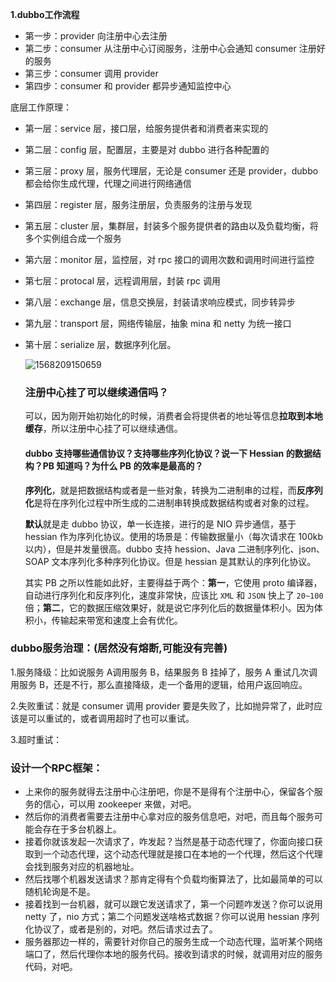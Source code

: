 **1.dubbo工作流程**

- 第一步：provider 向注册中心去注册
- 第二步：consumer 从注册中心订阅服务，注册中心会通知 consumer 注册好的服务
- 第三步：consumer 调用 provider
- 第四步：consumer 和 provider 都异步通知监控中心

底层工作原理：

- 第一层：service 层，接口层，给服务提供者和消费者来实现的

- 第二层：config 层，配置层，主要是对 dubbo 进行各种配置的

- 第三层：proxy 层，服务代理层，无论是 consumer 还是 provider，dubbo 都会给你生成代理，代理之间进行网络通信

- 第四层：register 层，服务注册层，负责服务的注册与发现

- 第五层：cluster 层，集群层，封装多个服务提供者的路由以及负载均衡，将多个实例组合成一个服务

- 第六层：monitor 层，监控层，对 rpc 接口的调用次数和调用时间进行监控

- 第七层：protocal 层，远程调用层，封装 rpc 调用

- 第八层：exchange 层，信息交换层，封装请求响应模式，同步转异步

- 第九层：transport 层，网络传输层，抽象 mina 和 netty 为统一接口

- 第十层：serialize 层，数据序列化层。

  ![1568209150659](C:\Users\12714\AppData\Roaming\Typora\typora-user-images\1568209150659.png)

  ### 注册中心挂了可以继续通信吗？

  可以，因为刚开始初始化的时候，消费者会将提供者的地址等信息**拉取到本地缓存**，所以注册中心挂了可以继续通信。

  #### dubbo 支持哪些通信协议？支持哪些序列化协议？说一下 Hessian 的数据结构？PB 知道吗？为什么 PB 的效率是最高的？

  **序列化**，就是把数据结构或者是一些对象，转换为二进制串的过程，而**反序列化**是将在序列化过程中所生成的二进制串转换成数据结构或者对象的过程。

  **默认**就是走 dubbo 协议，单一长连接，进行的是 NIO 异步通信，基于 hessian 作为序列化协议。使用的场景是：传输数据量小（每次请求在 100kb 以内），但是并发量很高。dubbo 支持 hession、Java 二进制序列化、json、SOAP 文本序列化多种序列化协议。但是 hessian 是其默认的序列化协议。

  其实 PB 之所以性能如此好，主要得益于两个：**第一**，它使用 proto 编译器，自动进行序列化和反序列化，速度非常快，应该比 `XML` 和 `JSON` 快上了 `20~100` 倍；**第二**，它的数据压缩效果好，就是说它序列化后的数据量体积小。因为体积小，传输起来带宽和速度上会有优化。



### dubbo服务治理：(居然没有熔断,可能没有完善)

1.服务降级：比如说服务 A调用服务 B，结果服务 B 挂掉了，服务 A 重试几次调用服务 B，还是不行，那么直接降级，走一个备用的逻辑，给用户返回响应。

2.失败重试：就是 consumer 调用 provider 要是失败了，比如抛异常了，此时应该是可以重试的，或者调用超时了也可以重试。

3.超时重试：

### 设计一个RPC框架：

- 上来你的服务就得去注册中心注册吧，你是不是得有个注册中心，保留各个服务的信心，可以用 zookeeper 来做，对吧。
- 然后你的消费者需要去注册中心拿对应的服务信息吧，对吧，而且每个服务可能会存在于多台机器上。
- 接着你就该发起一次请求了，咋发起？当然是基于动态代理了，你面向接口获取到一个动态代理，这个动态代理就是接口在本地的一个代理，然后这个代理会找到服务对应的机器地址。
- 然后找哪个机器发送请求？那肯定得有个负载均衡算法了，比如最简单的可以随机轮询是不是。
- 接着找到一台机器，就可以跟它发送请求了，第一个问题咋发送？你可以说用 netty 了，nio 方式；第二个问题发送啥格式数据？你可以说用 hessian 序列化协议了，或者是别的，对吧。然后请求过去了。
- 服务器那边一样的，需要针对你自己的服务生成一个动态代理，监听某个网络端口了，然后代理你本地的服务代码。接收到请求的时候，就调用对应的服务代码，对吧。

